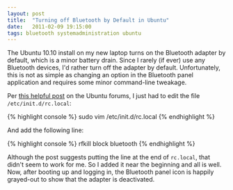 ```yaml
---
layout: post
title:  "Turning off Bluetooth by Default in Ubuntu"
date:   2011-02-09 19:15:00
tags: bluetooth systemadministration ubuntu
---
```


The Ubuntu 10.10 install on my new laptop turns on the Bluetooth adapter by default, which is a minor battery drain.  Since I rarely (if ever) use any Bluetooth devices, I'd rather turn off the adapter by default.  Unfortunately, this is not as simple as changing an option in the Bluetooth panel application and requires some minor command-line tweakage.

Per [this helpful post](http://wwww.ubuntuforums.org/showthread.php?t=1333221) on the Ubuntu forums, I just had to edit the file `/etc/init.d/rc.local`:

{% highlight console %}
sudo vim /etc/init.d/rc.local
{% endhighlight %}

And add the following line:

{% highlight console %}
rfkill block bluetooth
{% endhighlight %}

Although the post suggests putting the line at the end of `rc.local`, that didn't seem to work for me.  So I added it near the beginning and all is well.  Now, after booting up and logging in, the Bluetooth panel icon is happily grayed-out to show that the adapter is deactivated.
